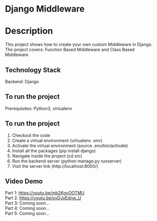 # Django Middleware

# Description
This project shows how to create your own custom Middleware in Django.
The project covers: Function Based Middleware and Class Based Middleware

## Technology Stack
Backend: Django <br />

## To run the project
Prerequisites: Python3, virtualenv

## To run the project
1. Checkout the code
2. Create a virtual environment (virtualenv .env)
3. Activate the virtual environment (source .env/bin/activate)
4. Install all the packages (pip install django)
5. Navigate inside the project (cd src)
6. Run the backend server (python manage.py runserver)
7. Visit the server link (http://localhost:8000/)

## Video Demo
Part 1: https://youtu.be/mb2KgvOOTMU <br />
Part 2: https://youtu.be/svDJxEdnw_U <br />
Part 3: Coming soon... <br />
Part 4: Coming soon... <br />
Part 5: Coming soon...
